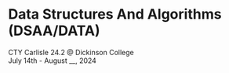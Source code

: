 # Data Structures And Algorithms (DSAA/DATA) 
CTY Carlisle 24.2 @ Dickinson College <br>
July 14th - August __, 2024

